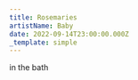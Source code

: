```yaml
---
title: Rosemaries
artistName: Baby
date: 2022-09-14T23:00:00.000Z
_template: simple
---
```


in the bath
